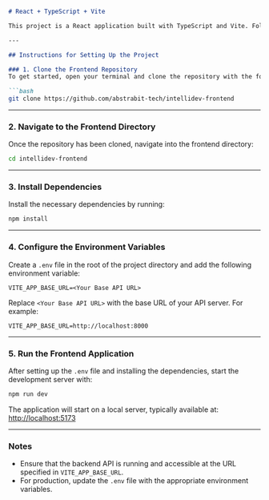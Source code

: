 ```markdown
# React + TypeScript + Vite

This project is a React application built with TypeScript and Vite. Follow the steps below to set up and run the project locally.

---

## Instructions for Setting Up the Project

### 1. Clone the Frontend Repository
To get started, open your terminal and clone the repository with the following command:

```bash
git clone https://github.com/abstrabit-tech/intellidev-frontend
```

---

### 2. Navigate to the Frontend Directory
Once the repository has been cloned, navigate into the frontend directory:

```bash
cd intellidev-frontend
```

---

### 3. Install Dependencies
Install the necessary dependencies by running:

```bash
npm install
```

---

### 4. Configure the Environment Variables
Create a `.env` file in the root of the project directory and add the following environment variable:

```env
VITE_APP_BASE_URL=<Your Base API URL>
```

Replace `<Your Base API URL>` with the base URL of your API server. For example:

```env
VITE_APP_BASE_URL=http://localhost:8000
```

---

### 5. Run the Frontend Application
After setting up the `.env` file and installing the dependencies, start the development server with:

```bash
npm run dev
```

The application will start on a local server, typically available at:  
[http://localhost:5173](http://localhost:5173)

---

### Notes
- Ensure that the backend API is running and accessible at the URL specified in `VITE_APP_BASE_URL`.
- For production, update the `.env` file with the appropriate environment variables.
